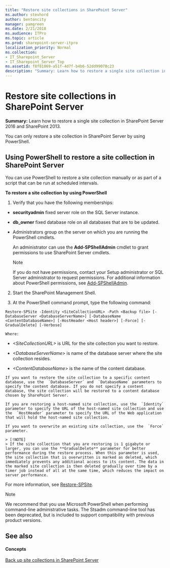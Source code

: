```yaml
---
title: "Restore site collections in SharePoint Server"
ms.author: stevhord
author: bentoncity
manager: pamgreen
ms.date: 2/21/2018
ms.audience: ITPro
ms.topic: article
ms.prod: sharepoint-server-itpro
localization_priority: Normal
ms.collection:
- IT_Sharepoint_Server
- IT_Sharepoint_Server_Top
ms.assetid: f8f81869-a51f-4d7f-b4b6-52dd99078c23
description: "Summary: Learn how to restore a single site collection in SharePoint Server 2016 and SharePoint 2013."
---
```


# Restore site collections in SharePoint Server

 **Summary:** Learn how to restore a single site collection in SharePoint Server 2016 and SharePoint 2013. 
  
You can only restore a site collection in SharePoint Server by using PowerShell.
  
    
## Using PowerShell to restore a site collection in SharePoint Server
<a name="proc1"> </a>

You can use PowerShell to restore a site collection manually or as part of a script that can be run at scheduled intervals.
  
 **To restore a site collection by using PowerShell**
  
1. Verify that you have the following memberships:
    
  - **securityadmin** fixed server role on the SQL Server instance. 
    
  - **db_owner** fixed database role on all databases that are to be updated. 
    
  - Administrators group on the server on which you are running the PowerShell cmdlets.
    
    An administrator can use the **Add-SPShellAdmin** cmdlet to grant permissions to use SharePoint Server cmdlets. 
    
    > [!NOTE]
    > If you do not have permissions, contact your Setup administrator or SQL Server administrator to request permissions. For additional information about PowerShell permissions, see [Add-SPShellAdmin](http://technet.microsoft.com/library/2ddfad84-7ca8-409e-878b-d09cb35ed4aa.aspx). 
  
2. Start the SharePoint Management Shell.
    
3. At the PowerShell command prompt, type the following command:
    
  ```
  Restore-SPSite -Identity <SiteCollectionURL> -Path <Backup file> [-DatabaseServer <DatabaseServerName>] [-DatabaseName <ContentDatabaseName>] [-HostHeader <Host header>] [-Force] [-GradualDelete] [-Verbose]
  ```

    Where:
    
  -  _\<SiteCollectionURL\>_ is URL for the site collection you want to restore. 
    
  -  _\<DatabaseServerName\>_ is name of the database server where the site collection resides. 
    
  -  _\<ContentDatabaseName\>_ is the name of the content database. 
    
    If you want to restore the site collection to a specific content database, use the  `DatabaseServer` and  `DatabaseName` parameters to specify the content database. If you do not specify a content database, the site collection will be restored to a content database chosen by SharePoint Server. 
    
    If you are restoring a host-named site collection, use the  `Identity` parameter to specify the URL of the host-named site collection and use the  `HostHeader` parameter to specify the URL of the Web application that will hold the host-named site collection. 
    
    If you want to overwrite an existing site collection, use the  `Force` parameter. 
    
    > [!NOTE]
    > If the site collection that you are restoring is 1 gigabyte or larger, you can use the **GradualDelete** parameter for better performance during the restore process. When this parameter is used, the site collection that is overwritten is marked as deleted, which immediately prevents any additional access to its content. The data in the marked site collection is then deleted gradually over time by a timer job instead of all at the same time, which reduces the impact on server performance. 
  
For more information, see [Restore-SPSite](http://technet.microsoft.com/library/90f19a58-0455-470c-a8ee-3129fc341f62.aspx).
  
> [!NOTE]
> We recommend that you use Microsoft PowerShell when performing command-line administrative tasks. The Stsadm command-line tool has been deprecated, but is included to support compatibility with previous product versions. 
  
## See also
<a name="proc1"> </a>

#### Concepts

[Back up site collections in SharePoint Server](back-up-site-collections.md)

